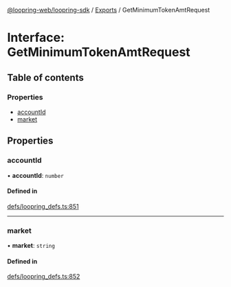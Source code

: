 [@loopring-web/loopring-sdk](../README.md) / [Exports](../modules.md) / GetMinimumTokenAmtRequest

# Interface: GetMinimumTokenAmtRequest

## Table of contents

### Properties

- [accountId](GetMinimumTokenAmtRequest.md#accountid)
- [market](GetMinimumTokenAmtRequest.md#market)

## Properties

### accountId

• **accountId**: `number`

#### Defined in

[defs/loopring_defs.ts:851](https://github.com/Loopring/loopring_sdk/blob/24fdf4c/src/defs/loopring_defs.ts#L851)

___

### market

• **market**: `string`

#### Defined in

[defs/loopring_defs.ts:852](https://github.com/Loopring/loopring_sdk/blob/24fdf4c/src/defs/loopring_defs.ts#L852)

